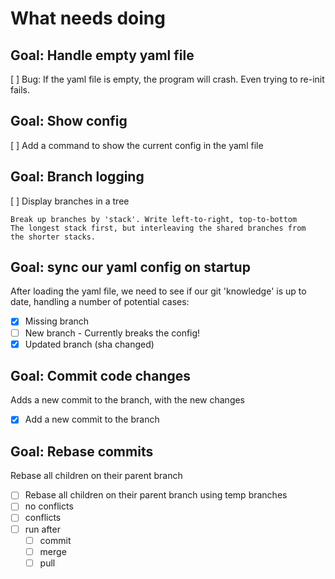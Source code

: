 # What needs doing

## Goal: Handle empty yaml file
[ ] Bug: If the yaml file is empty, the program will crash.
    Even trying to re-init fails.

## Goal: Show config
[ ] Add a command to show the current config in the yaml file

## Goal: Branch logging
[ ] Display branches in a tree

    Break up branches by 'stack'. Write left-to-right, top-to-bottom
    The longest stack first, but interleaving the shared branches from 
    the shorter stacks.

## Goal: sync our yaml config on startup
After loading the yaml file, we need to see if our 
git 'knowledge' is up to date, handling a number of
potential cases:
- [x] Missing branch
- [ ] New branch - Currently breaks the config!
- [x] Updated branch (sha changed)

## Goal: Commit code changes
Adds a new commit to the branch, with the new changes
- [x] Add a new commit to the branch

## Goal: Rebase commits
Rebase all children on their parent branch
- [ ] Rebase all children on their parent branch using temp branches
- [ ] no conflicts
- [ ] conflicts
- [ ] run after 
  - [ ] commit
  - [ ] merge
  - [ ] pull